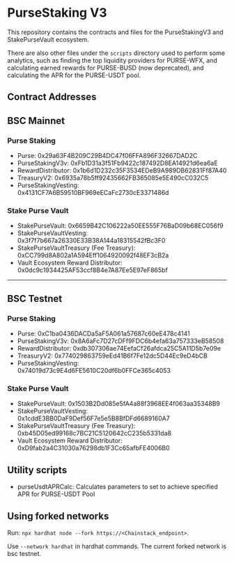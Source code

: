 # PurseStaking V3

This repository contains the contracts and files for the PurseStakingV3 and StakePurseVault ecosystem.

There are also other files under the `scripts` directory used to perform some analytics, such as finding the top liquidity providers for PURSE-WFX, and calculating earned rewards for PURSE-BUSD (now deprecated), and calculating the APR for the PURSE-USDT pool.

## Contract Addresses
## BSC Mainnet
### Purse Staking
- Purse: 0x29a63F4B209C29B4DC47f06FFA896F32667DAD2C
- PurseStakingV3v: 0xFb1D31a3f51Fb9422c187492D8EA14921d6ea6aE
- RewardDistributor: 0x1b6d1D232c35F3534EDeB9A989DB62831Ff87A40
- TreasuryV2: 0x6935a78b5ff92435662FB365085e5E490cC032C5
- PurseStakingVesting: 0x4131CF7A6B59510BF969eECaFc2730cE3371486d

### Stake Purse Vault
- StakePurseVault: 0x6659B42C106222a50EE555F76BaD09b68EC056f9
- StakePurseVaultVesting: 0x3f7f7b667a26330E33B38A144a18315542fBc3F0
- StakePurseVaultTreasury (Fee Treasury): 0xCC799d8A802a1A594Eff1064920092f48EF3cB2a
- Vault Ecosystem Reward Distributor: 0x0dc9c1934425AF53ccf8B4e7A87Ee5E97eF865bf

--------------------------------------------------------------------------------------------

## BSC Testnet
### Purse Staking
- Purse: 0xC1ba0436DACDa5aF5A061a57687c60eE478c4141
- PurseStakingV3v: 0x8A6aFc7D27cDFf9FDC6b4efa63a757333eB58508
- RewardDistributor: 0xdb307306ae74EefaCf26afdca25C5A11D5b7e09e
- TreasuryV2: 0x774029863759eEd41B6f7Fe12dc5D44Ec9eD4bCB
- PurseStakingVesting: 0x74019d73c9E4d6FE5610C20df6b0FFCe365c4053

### Stake Purse Vault
- StakePurseVault: 0x1503B2Dd085e5fA4a88f3968EE4f063aa35348B9
- StakePurseVaultVesting: 0x1cddE3BB0DaF9Def56F7e5e5B8BfDFd6689160A7
- StakePurseVaultTreasury (Fee Treasury): 0xb45D05ed99168c7BC21C5120642cC235b5331da8
- Vault Ecosystem Reward Distributor: 0xD9fab2a4C31030a76298db1F3Cc65afbFE4006B0


## Utility scripts
- purseUsdtAPRCalc: Calculates parameters to set to achieve specified APR for PURSE-USDT Pool

## Using forked networks
Run: `npx hardhat node --fork https://<Chainstack_endpoint>`.

Use `--network hardhat` in hardhat commands. The current forked network is bsc testnet.